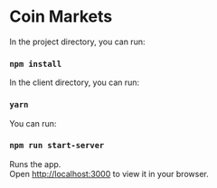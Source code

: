# Coin Markets

In the project directory, you can run:
### `npm install`

In the client directory, you can run:
### `yarn`

You can run:

### `npm run start-server`

Runs the app.\
Open [http://localhost:3000](http://localhost:3000) to view it in your browser.

